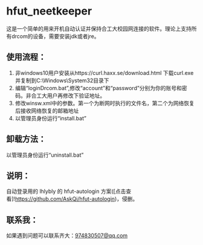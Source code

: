 # hfut_neetkeeper
这是一个简单的用来开机自动认证并保持合工大校园网连接的软件。理论上支持所有drcom的设备，需要安装jdk或者jre。
## 使用流程：
1. 非windows10用户安装从https://curl.haxx.se/download.html 下载curl.exe并复制到C:\Windows\System32目录下
2. 编辑“loginDrcom.bat”,修改“account”和“password”分别为你的账号和密码。非合工大用户再修改下验证地址。
3. 修改winsw.xml中的参数。第一个为断网时执行的文件名，第二个为网络恢复后接收网络恢复的邮箱地址
4. 以管理员身份运行“install.bat”
## 卸载方法：
以管理员身份运行“uninstall.bat”
## 说明：
自动登录用的 lhlybly 的 hfut-autologin 方案([点击查看]!https://github.com/AskQi/hfut-autologin)，侵删。
## 联系我：
如果遇到问题可以联系齐大：974830507@qq.com
